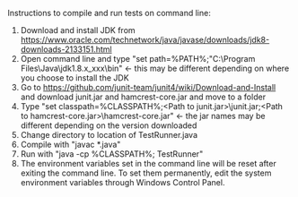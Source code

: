 
Instructions to compile and run tests on command line:

  1. Download and install JDK from https://www.oracle.com/technetwork/java/javase/downloads/jdk8-downloads-2133151.html
  2. Open command line and type "set path=%PATH%;"C:\Program Files\Java\jdk1.8.x_xxx\bin" <- this may be different depending on where you choose to install the JDK
  3. Go to https://github.com/junit-team/junit4/wiki/Download-and-Install and download junit.jar and hamcrest-core.jar and move to a folder
  4. Type "set classpath=%CLASSPATH%;\<Path to junit.jar>\junit.jar;\<Path to hamcrest-core.jar>\hamcrest-core.jar" <- the jar names may be different depending on the version downloaded
  4. Change directory to location of TestRunner.java
  5. Compile with "javac *.java"
  6. Run with "java -cp %CLASSPATH%; TestRunner"
  7. The environment variables set in the command line will be reset after exiting the command line. To set them permanently, edit the system environment variables through Windows Control Panel.
